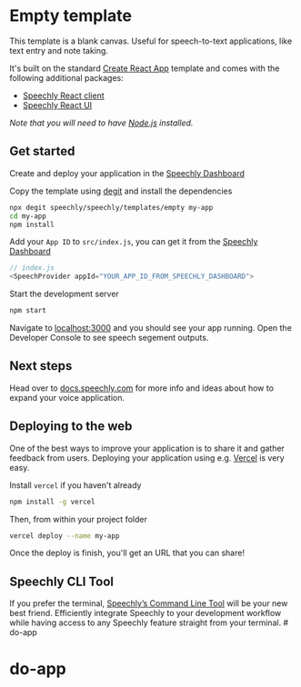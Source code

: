 # Empty template

This template is a blank canvas. Useful for speech-to-text applications, like text entry and note taking.

It's built on the standard [Create React App](https://create-react-app.dev/) template and comes with the following additional packages:

- [Speechly React client](https://www.npmjs.com/package/@speechly/react-client)
- [Speechly React UI](https://www.npmjs.com/package/@speechly/react-ui)

_Note that you will need to have [Node.js](https://nodejs.org) installed._

## Get started

Create and deploy your application in the [Speechly Dashboard](https://api.speechly.com/dashboard/)

Copy the template using [degit](https://github.com/Rich-Harris/degit) and install the dependencies

```bash
npx degit speechly/speechly/templates/empty my-app
cd my-app
npm install
```

Add your `App ID` to `src/index.js`, you can get it from the [Speechly Dashboard](https://api.speechly.com/dashboard/)

```js
// index.js
<SpeechProvider appId="YOUR_APP_ID_FROM_SPEECHLY_DASHBOARD">
```

Start the development server

```bash
npm start
```

Navigate to [localhost:3000](http://localhost:3000) and you should see your app running. Open the Developer Console to see speech segement outputs.

## Next steps

Head over to [docs.speechly.com](https://docs.speechly.com/) for more info and ideas about how to expand your voice application.

## Deploying to the web

One of the best ways to improve your application is to share it and gather feedback from users. Deploying your application using e.g. [Vercel](https://vercel.com) is very easy.

Install `vercel` if you haven't already

```bash
npm install -g vercel
```

Then, from within your project folder

```bash
vercel deploy --name my-app
```

Once the deploy is finish, you'll get an URL that you can share!

## Speechly CLI Tool 

If you prefer the terminal, [Speechly’s Command Line Tool](https://docs.speechly.com/dev-tools/command-line-client/) will be your new best friend. Efficiently integrate Speechly to your development workflow while having access to any Speechly feature straight from your terminal. # do-app
# do-app
